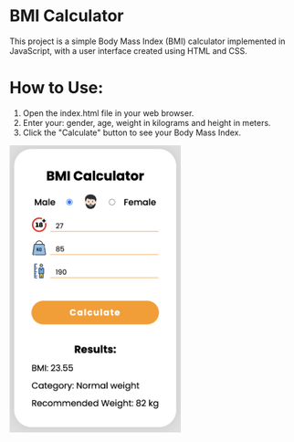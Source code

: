 # BMI Calculator

This project is a simple Body Mass Index (BMI) calculator implemented in JavaScript, with a user interface created using HTML and CSS.

# How to Use:

1. Open the index.html file in your web browser.
2. Enter your: gender, age, weight in kilograms and height in meters.
3. Click the "Calculate" button to see your Body Mass Index.

<img src="img/bmi-calculator.png" alt="UI Screenshot" width="300"/>